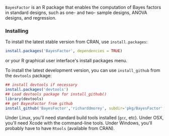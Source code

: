 `BayesFactor` is an R package that enables the computation of Bayes factors in standard designs, such as one- and two- sample designs, ANOVA designs, and regression.

### Installing

To install the latest stable version from CRAN, use `install.packages`:

```R
install.packages('BayesFactor', dependencies = TRUE)
```
or your R graphical user interface's install packages menu.

To install the latest development version, you can use `install_github` from the `devtools` package:

```R
## install devtools if necessary
install.packages('devtools')
## Load devtools package for install_github()
library(devtools)
## get BayesFactor from github
install_github('BayesFactor','richarddmorey', subdir='pkg/BayesFactor', dependencies = TRUE)
```

Under Linux, you'll need standard build tools installed (`gcc`, etc).
Under OSX, you'll need Xcode with the command-line tools.
Under Windows, you'll probably have to have `Rtools` (available from CRAN).
